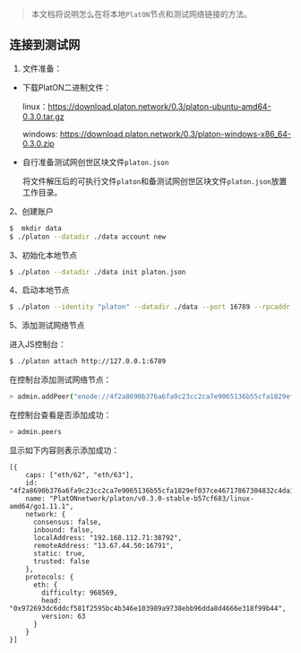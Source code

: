 
> 本文档将说明怎么在将本地`PlatON`节点和测试网络链接的方法。

## 连接到测试网

1. 文件准备：

- 下载PlatON二进制文件：

  linux：<https://download.platon.network/0.3/platon-ubuntu-amd64-0.3.0.tar.gz>
  
  windows: <https://download.platon.network/0.3/platon-windows-x86_64-0.3.0.zip>
  
- 自行准备测试网创世区块文件`platon.json`

  将文件解压后的可执行文件`platon`和备测试网创世区块文件`platon.json`放置工作目录。

2、创建账户
 
```bash
$  mkdir data 
$ ./platon --datadir ./data account new
```
 
3、初始化本地节点

```bash
$ ./platon --datadir ./data init platon.json
```

4、启动本地节点

```bash
$ ./platon --identity "platon" --datadir ./data --port 16789 --rpcaddr 0.0.0.0 --rpcport 6789 --rpcapi "db,eth,net,web3,admin,personal" --rpc --nodiscover  --syncmode "full" --gcmode "archive" --debug --verbosity 3
```

5、添加测试网络节点

进入JS控制台：
   
```bash
$ ./platon attach http://127.0.0.1:6789
```
  
在控制台添加测试网络节点：

```bash
> admin.addPeer("enode://4f2a8690b376a6fa9c23cc2ca7e9065136b55cfa1829ef037ce46717867304832c4da172e014354e96259fb4dec79f5f4c8da74bff8b03b1d86475d18143affc@13.67.44.50:16791")
```
 
在控制台查看是否添加成功：
  
```bash
> admin.peers
```

显示如下内容则表示添加成功：

```
[{
    caps: ["eth/62", "eth/63"],
    id: "4f2a8690b376a6fa9c23cc2ca7e9065136b55cfa1829ef037ce46717867304832c4da172e014354e96259fb4dec79f5f4c8da74bff8b03b1d86475d18143affc",
    name: "PlatONnetwork/platon/v0.3.0-stable-b57cf683/linux-amd64/go1.11.1",
    network: {
      consensus: false,
      inbound: false,
      localAddress: "192.168.112.71:38792",
      remoteAddress: "13.67.44.50:16791",
      static: true,
      trusted: false
    },
    protocols: {
      eth: {
        difficulty: 968569,
        head: "0x972693dc6ddcf581f2595bc4b346e103989a9738ebb96dda8d4666e318f99b44",
        version: 63
      }
    }
}]

```

